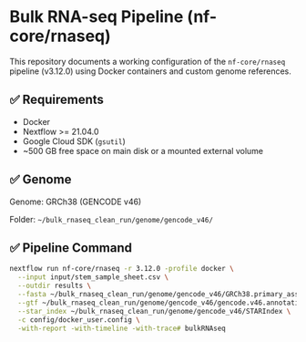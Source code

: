 # Bulk RNA-seq Pipeline (nf-core/rnaseq)

This repository documents a working configuration of the `nf-core/rnaseq` pipeline (v3.12.0) using Docker containers and custom genome references.

## ✅ Requirements
- Docker
- Nextflow >= 21.04.0
- Google Cloud SDK (`gsutil`)
- ~500 GB free space on main disk or a mounted external volume

## ✅ Genome
Genome: GRCh38 (GENCODE v46)

Folder: `~/bulk_rnaseq_clean_run/genome/gencode_v46/`

## ✅ Pipeline Command

```bash
nextflow run nf-core/rnaseq -r 3.12.0 -profile docker \
  --input input/stem_sample_sheet.csv \
  --outdir results \
  --fasta ~/bulk_rnaseq_clean_run/genome/gencode_v46/GRCh38.primary_assembly.genome.fa \
  --gtf ~/bulk_rnaseq_clean_run/genome/gencode_v46/gencode.v46.annotation.gtf \
  --star_index ~/bulk_rnaseq_clean_run/genome/gencode_v46/STARIndex \
  -c config/docker_user.config \
  -with-report -with-timeline -with-trace# bulkRNAseq

